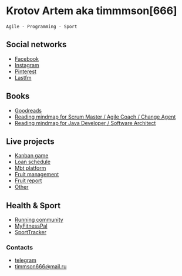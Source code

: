 # Krotov Artem aka timmmson[666]
```
Agile - Programming - Sport
```

## Social networks
* [Facebook](https://facebook.com/artem.v.krotov) 
* [Instagram](https://www.instagram.com/timmson666/)
* [Pinterest](https://www.pinterest.ru/timmson666/)
* [Lastfm](https://www.last.fm/user/timmson666)


## Books 
* [Goodreads](https://www.goodreads.com/user/show/52529213-timmson)
* [Reading mindmap for Scrum Master / Agile Coach / Change Agent](https://mind42.com/mindmap/61f78e6f-aab2-4b2f-8673-88d765a86deb)
* [Reading mindmap for Java Developer / Software Architect](https://mind42.com/mindmap/91accf00-59e3-45ea-a528-d272b7f3fec6)

## Live projects
* [Kanban game](./kanban-game/)
* [Loan schedule](./loan-schedule/)
* [Mbt platform](./mbt-platform/)
* [Fruit management](./fruit-management/)
* [Fruit report](./fruit-report/)
* [Other](https://www.github.com/timmson/)


## Health & Sport
* [Running community](./running)
* [MyFitnessPal](https://www.myfitnesspal.com/ru/profile/timmson666)
* [SportTracker]()

### Contacts
* [telegram](https://t.me/timmson)
* [timmson666@mail.ru](mailto:timmson666@mail.ru)
